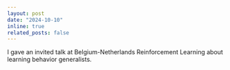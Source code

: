 ```yaml
---
layout: post
date: "2024-10-10"
inline: true
related_posts: false
---
```


I gave an invited talk at Belgium-Netherlands Reinforcement Learning about learning behavior generalists.